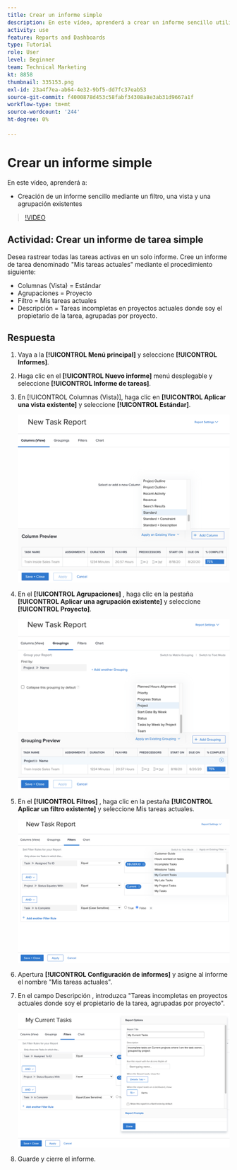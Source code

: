 ```yaml
---
title: Crear un informe simple
description: En este vídeo, aprenderá a crear un informe sencillo utilizando un filtro, una vista y una agrupación existentes en [!DNL  Workfront].
activity: use
feature: Reports and Dashboards
type: Tutorial
role: User
level: Beginner
team: Technical Marketing
kt: 8858
thumbnail: 335153.png
exl-id: 23a4f7ea-ab64-4e32-9bf5-dd7fc37eab53
source-git-commit: f4000878d453c58fabf34308a8e3ab31d9667a1f
workflow-type: tm+mt
source-wordcount: '244'
ht-degree: 0%

---
```


# Crear un informe simple

En este vídeo, aprenderá a:

* Creación de un informe sencillo mediante un filtro, una vista y una agrupación existentes

>[!VIDEO](https://video.tv.adobe.com/v/335153/?quality=12)

## Actividad: Crear un informe de tarea simple

Desea rastrear todas las tareas activas en un solo informe. Cree un informe de tarea denominado &quot;Mis tareas actuales&quot; mediante el procedimiento siguiente:

* Columnas (Vista) = Estándar
* Agrupaciones = Proyecto
* Filtro = Mis tareas actuales
* Descripción = Tareas incompletas en proyectos actuales donde soy el propietario de la tarea, agrupadas por proyecto.

## Respuesta

1. Vaya a la **[!UICONTROL Menú principal]** y seleccione **[!UICONTROL Informes]**.
1. Haga clic en el **[!UICONTROL Nuevo informe]** menú desplegable y seleccione **[!UICONTROL Informe de tareas]**.
1. En [!UICONTROL Columnas (Vista)], haga clic en **[!UICONTROL Aplicar una vista existente]** y seleccione **[!UICONTROL Estándar]**.

   ![Imagen de la pantalla para crear columnas en un informe de tareas](assets/simple-task-report-columns.png)

1. En el **[!UICONTROL Agrupaciones]** , haga clic en la pestaña **[!UICONTROL Aplicar una agrupación existente]** y seleccione **[!UICONTROL Proyecto]**.

   ![Imagen de la pantalla para crear agrupaciones en un informe de tareas](assets/simple-task-report-groupings.png)

1. En el **[!UICONTROL Filtros]** , haga clic en la pestaña **[!UICONTROL Aplicar un filtro existente]** y seleccione Mis tareas actuales.

   ![Imagen de la pantalla para crear filtros en un informe de tareas](assets/simple-task-report-filters.png)

1. Apertura **[!UICONTROL Configuración de informes]** y asigne al informe el nombre &quot;Mis tareas actuales&quot;.
1. En el campo Descripción , introduzca &quot;Tareas incompletas en proyectos actuales donde soy el propietario de la tarea, agrupadas por proyecto&quot;.

   ![Una imagen de la pantalla de configuración de informes en un informe de tareas](assets/simple-task-report-report-settings.png)

1. Guarde y cierre el informe.

